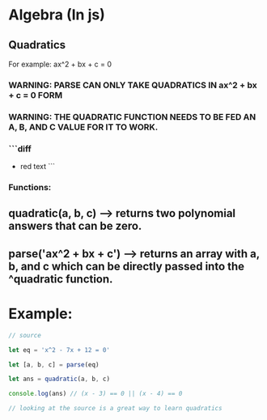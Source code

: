 # Algebra (In js)

## Quadratics

For example: ax^2 + bx + c = 0



### WARNING: PARSE CAN ONLY TAKE QUADRATICS IN ax^2 + bx + c = 0 FORM

### WARNING: THE QUADRATIC FUNCTION NEEDS TO BE FED AN A, B, AND C VALUE FOR IT TO WORK.

### ```diff
 - red text ```

### Functions: 

## quadratic(a, b, c) --> returns two polynomial answers that can be zero.

## parse('ax^2 + bx + c') --> returns an array with a, b, and c which can be directly passed into the ^quadratic function.

# Example:

```js
// source

let eq = 'x^2 - 7x + 12 = 0'

let [a, b, c] = parse(eq)

let ans = quadratic(a, b, c)

console.log(ans) // (x - 3) == 0 || (x - 4) == 0

// looking at the source is a great way to learn quadratics
```
